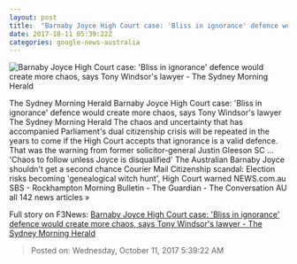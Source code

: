 ```yaml
---
layout: post
title:  "Barnaby Joyce High Court case: 'Bliss in ignorance' defence would create more chaos, says Tony Windsor's lawyer - The Sydney Morning Herald"
date: 2017-10-11 05:39:22Z
categories: google-news-australia
---
```


![Barnaby Joyce High Court case: 'Bliss in ignorance' defence would create more chaos, says Tony Windsor's lawyer - The Sydney Morning Herald](http://www.smh.com.au/content/dam/images/g/y/x/5/n/b/image.related.socialLead.620x349.gyyivg.png/1507700560243.jpg)

The Sydney Morning Herald Barnaby Joyce High Court case: 'Bliss in ignorance' defence would create more chaos, says Tony Windsor's lawyer The Sydney Morning Herald The chaos and uncertainty that has accompanied Parliament's dual citizenship crisis will be repeated in the years to come if the High Court accepts that ignorance is a valid defence. That was the warning from former solicitor-general Justin Gleeson SC ... 'Chaos to follow unless Joyce is disqualified' The Australian Barnaby Joyce shouldn't get a second chance Courier Mail Citizenship scandal: Election risks becoming 'genealogical witch hunt', High Court warned NEWS.com.au SBS - Rockhampton Morning Bulletin - The Guardian - The Conversation AU all 142 news articles »


Full story on F3News: [Barnaby Joyce High Court case: 'Bliss in ignorance' defence would create more chaos, says Tony Windsor's lawyer - The Sydney Morning Herald](http://www.f3nws.com/n/dAAukH)

> Posted on: Wednesday, October 11, 2017 5:39:22 AM
